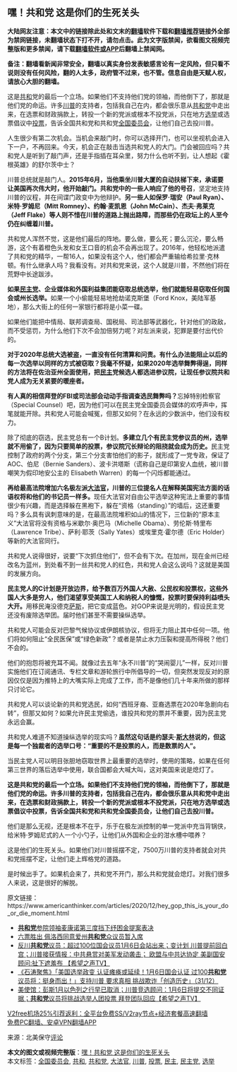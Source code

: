  <h2>嘿！共和党 这是你们的生死关头</h2> <p class="notice"><b>大陆网友注意：本文中的链接除此处和文末的<a href="https://github.com/bannedbook/fanqiang" >翻墙</a>软件下载和<a href="https://github.com/killgcd/justmysocks/blob/master/README.md">翻墙推荐</a>链接外全部为禁网链接，未翻墙状态下打不开，请勿点击。此为文字版禁闻，欲看图文视频完整版和更多禁闻，请下载<a href="https://github.com/bannedbook/fanqiang">翻墙软件或APP</a>后翻墙上禁闻网。</p><p>备注：翻墙看新闻非常安全，翻墙以真实身份发表敏感言论有一定风险，但只看不说则没有任何风险，翻的人太多，政府管不过来，也不管。信息自由是天赋人权，请放心大胆的翻墙。</b></p>  <div class="entry"> <p id="summary">这是<a href="https://www.bannedbook.org/bnews/tag/%E5%85%B1%E5%92%8C/" class="st_tag internal_tag" rel="tag" title="标签 共和 下的日志">共和</a>党的最后一个立场。如果他们不支持他们党的领袖，而他倒下了，那就是他们党的命运。许多<a href="https://www.bannedbook.org/bnews/tag/%e5%b7%9d%e6%99%ae/" class="st_tag internal_tag" rel="tag" title="标签 川普 下的日志">川普</a>的支持者，包括我自己在内，都会很乐意从<a href="https://www.bannedbook.org/bnews/tag/%e5%85%b1%e5%92%8c%e5%85%9a/" class="st_tag internal_tag" rel="tag" title="标签 共和党 下的日志">共和党</a>中走出来，在选票和财政捐款上，转投一个新的党派或根本不投党派，只在地方<a href="https://www.bannedbook.org/bnews/tag/%e9%80%89%e4%b8%be/" class="st_tag internal_tag" rel="tag" title="标签 选举 下的日志">选举</a>或选票倡议中<a href="https://www.bannedbook.org/bnews/tag/%E6%8A%95%E7%A5%A8/" class="st_tag internal_tag" rel="tag" title="标签 投票 下的日志">投票</a>，告诉全国共和党和共和党<a href="https://www.bannedbook.org/bnews/tag/%E5%85%A8%E5%9B%BD%E5%A7%94%E5%91%98%E4%BC%9A/" class="st_tag internal_tag" rel="tag" title="标签 全国委员会 下的日志">全国委员会</a>，让他们自己去投川普。</p> <p id="conimg">人生很少有第二次机会。当机会来敲门时，你可以选择开门，也可以坐视机会进入下一户，不再回来。今天，机会正在敲击当选共和党人的大门。门会被回应吗？共和党人是听到了敲门声，还是手指插在耳朵里，努力什么也听不到，让人想起《霍根英雄》的舒尔茨中士？</p> <p>川普总统就是敲门人。<strong>2015年6月，当他乘坐川普大厦的自动扶梯下来，承诺要让美国再次伟大时，他开始敲门。共和党中的一些人响应了他的号召</strong>，坚定地支持川普的议程，并在间谍门政变中为他辩护。<strong>另一些人如保罗·瑞安（Paul Ryan）、米特·罗姆尼（Mitt Romney）、约翰·麦凯恩（John McCain）、杰夫·弗莱克（Jeff Flake）等人则不惜在川普的道路上抛出路障，而那些仍在政坛上的人至今仍在纠缠着川普。</strong></p> <p>共和党人浑然不觉，这是他们最后的阵地。要么做，要么死；要么沉沦，要么畅游，这个有着橙色头发和女王口音的机会不会再出现了。2016年，他轻松地派遣了共和党的精华，一帮16人，如果没有这个人，他们都会严重输给希拉里·克林顿。有什么继承人吗？我看没有。对共和党来说，这个人就是川普，不然他们将在荒野中长途跋涉。</p> <p><strong>如果<a href="https://www.bannedbook.org/bnews/tag/%e6%b0%91%e4%b8%bb%e5%85%9a/" class="st_tag internal_tag" rel="tag" title="标签 民主党 下的日志">民主党</a>、企业媒体和外国利益集团能窃取总统选举，他们就能轻易窃取任何国会或州长选举。</strong>如果一个小偷能轻易地抢劫诺克斯堡（Ford Knox，美陆军基地），那么大街上的任何一家银行都将是小菜一碟。</p>  <p>如果他们能把中情局、联邦调查局、国税局、司法部等武器化，针对他们的政敌，而不受惩罚，为什么他们下次不会加倍努力呢？对左派来说，犯罪是要付出代价的。</p> <p><strong>对于2020年总统大选被盗，一直没有任何清算和问责。有什么办法能阻止以后的每一次选举以同样的方式被窃取？我毫不怀疑，如果2020年选举舞弊得逞，同样的方法将在佐治亚州全面使用，把<a href="https://www.bannedbook.org/bnews/tag/%e6%b0%91%e4%b8%bb/" class="st_tag internal_tag" rel="tag" title="标签 民主 下的日志">民主</a>党候选人都选进参议院，让现任参议院共和党人成为无关紧要的暖座者。</strong></p> <p><strong>有人真的相信拜登的FBI或司法部会动动手指调查选民舞弊吗？</strong>忘掉特别检察官（Special Counsel）吧，因为他们可以在民主党全国委员会媒体的欢呼声中，挥笔就能开除。共和党人可能会喊冤，但那又如何？在永远的少数派中，他们没有权力。</p> <p>除了彻底的窃选，民主党总有一个B计划。<strong>多建立几个有民主党参议员的州，选举就不用偷了，因为只要简单的投票，参议院冗长辩论的阻挠就会成为历史。</strong>民主党控制了政府的两个分支，第三个分支害怕他们的影子，就形成了一党专政，保证了AOC、伯尼（Bernie Sanders）、波卡洪塔斯（谎称自己是印第安人血统，被川普嘲笑为假印地安公主的 Elisabeth Warren）的每一个闪烁都能通过。</p> <p><strong>再给最高法院增加六名极左派<a href="https://www.bannedbook.org/bnews/tag/%e5%a4%a7%e6%b3%95%e5%ae%98/" class="st_tag internal_tag" rel="tag" title="标签 大法官 下的日志">大法官</a>，川普的三位提名人在解释美国宪法方面的话语权将和他们的书记员一样多。</strong>现任大法官对自由公平选举这种宪法上重要的事情很少有兴趣，而是选择躲在黑袍下，躲在“资格（standing）”的墙后，这还重要吗？多么具有讽刺意味的是，在最高法院堆积如山的情况下，三位新的“原本主义”大法官将没有资格与米歇尔·奥巴马（Michelle Obama）、劳伦斯·特里布（Lawrence Tribe）、萨利·耶茨（Sally Yates）或埃里克·霍尔德（Eric Holder）等新的大法官同行。</p>  <p>共和党人说得很好，说要“下次抓住他们”，但不会有下次。在加州，现在金州已经改名为蓝州，到处看不到一丝共和党人的红色，共和党人会这么说吗？这就是美国的发展方向。</p> <p><strong>民主党人的C计划是开放边界，给予数百万外国人大赦、公民权和投票权，这些外国人大多是穷人，他们渴望享受美国工人和纳税人的慷慨，投票时要保持利益喷头大开。</strong>用移民淹没德克<span class='wp_keywordlink'><a href="https://www.bannedbook.org/forum5/topic42.html" title="萨斯、诚信与自救" target="_blank">萨斯</a></span>，把它变成蓝色。对GOP来说是光明的，假设民主党还没有废除选举团。届时他们甚至不需要操纵选举。</p> <p>共和党人可能会反对巴黎气候协议或伊朗核协议，但将无力阻止其中任何一项。他们将如何阻止“全民医保”或“绿色新政”？或者是禁止水力压裂和提高所得税？他们不会的。</p> <p>他们的抱怨将被充耳不闻。就像过去五年“永不川普”的“哭闹婴儿”一样，反对川普实施他们在订阅通讯、专栏文章和游轮旅行中所倡导的一切，但突然发现反对的原因仅仅是因为推特上的大嘴实际上完成了工作，而不是像他们几十年来所做的那样只讨论它。</p> <p>共和党人可以谈论新的共和党选民，如何“西班牙裔、亚裔选票在2020年急剧向右转”，但那又如何？如果允许民主党偷选，谁投共和党的票并不重要，因为民主党永远会赢。</p>  <p>共和党人难道不知道操纵选举的现实吗？<strong>虽然这句话是约瑟夫·<span class='wp_keywordlink'><a href="https://www.bannedbook.org/forum2/topic1256.html" title="斯大林（上、中、下册）" target="_blank">斯大林</a></span>说的，但这是每一个独裁者的选举口号：“重要的不是投票的人，而是数票的人”。</strong></p> <p>当民主党人可以明目张胆地窃取世界上最重要的选举时，使用的策略，如果在任何第三世界的落后选举中使用，联合国都会大喊大叫，这对美国来说是熄灯了。</p> <p><strong>这是共和党的最后一个立场。如果他们不支持他们党的领袖，而他倒下了，那就是他们党的命运。许多川普的支持者，包括我自己在内，都会很乐意从共和党中走出来，在选票和财政捐款上，转投一个新的党派或根本不投党派，只在地方选举或选票倡议中投票，告诉全国共和党和共和党全国委员会，让他们自己去投川普。</strong></p> <p>他们是那么无视，还是根本不在乎，乐于在极左派控制的单一党派中充当背锅侠，给米特·罗姆尼式的人一个小勺子，让他们从外国和企业的泔水槽中喂养？</p> <p>这是他们的生死关头。如果他们对川普摇摆不定，7500万川普的支持者就会对共和党摇摆不定，让他们走上辉格党的道路。</p>  <p>是时候出手了。如果机会来了，共和党不开门，那么共和党就会熄灯。对我们很多人来说，这是很好的解脱。</p> <p>原文链接：https://www.americanthinker.com/articles/2020/12/hey_gop_this_is_your_do_or_die_moment.html</p> <ul class='op-related-articles' title='相关阅读'> <li><a href='https://www.bannedbook.org/bnews/cnnews/20210101/1458881.html' target='_blank'><b>共和党</b>参院领袖麦康诺第三度挡下纾困金提案表决</a></li> <li><a href='https://www.bannedbook.org/bnews/comments/20210101/1458876.html' target='_blank'>六票胜出 佩洛西同意爱州<b>共和党</b>众议员暂入席</a></li> <li><a href='https://www.bannedbook.org/bnews/cbnews/20210101/1458740.html' target='_blank'>反川<b>共和党</b>议员：超过100位国会议员1月6日会站出来；变计划 川普提前回白宫；川普接获情报：中共悬赏对美军发动袭击； 欧盟与中共达协定 美副国安顾问:扯下遮羞布 【希望之声TV】</a></li> <li><a href='https://www.bannedbook.org/bnews/bannedvideo/20210101/1458712.html' target='_blank'>《石涛聚焦》「美国选举政变 认证瘫痪或延续！1月6日国会认证 过100<b>共和党</b>议员将：挺身而出！」支持川普 要求真相 挑战欺诈「创造历史」（31/12）</a></li> <li><a href='https://www.bannedbook.org/bnews/cbnews/20201231/1458628.html' target='_blank'>美使馆：彭斯1月以色列之行早已取消；川普竞选顾问：1月6日将提交不同证据；<b>共和党</b>议员将挑战选举人团投票 拜登团队回应【希望之声TV】</a></li> </ul> <p class="texttj"> <a href="https://www.bannedbook.org/forum23/topic22702.html" target="_blank">V2free机场25%引荐返利：全平台免费SS/V2ray节点+经济套餐高速翻墙</a><br/> <a href="https://github.com/bannedbook/fanqiang/wiki/%E7%A6%81%E9%97%BB%E7%BD%91%E5%AE%89%E5%8D%93%E7%BF%BB%E5%A2%99%E6%96%B0%E9%97%BBAPP" target="_blank">免费PC翻墙、安卓VPN翻墙APP</a></p><p> 来源：北美保守<span class='wp_keywordlink_affiliate'><a href="https://www.bannedbook.org/bnews/comments/" title="新闻评论" target="_blank">评论</a></span> </p><a name='sharetosocial'></a>       <div><b>本文的图文或视频完整版</b>：<a href='https://www.bannedbook.org/bnews/comments/20210101/1458936.html'>嘿！共和党 这是你们的生死关头</a></div>  </div><!--END ENTRY--> <div class="postfooter"> <div>本文标签：<a href="https://www.bannedbook.org/bnews/tag/%E5%85%A8%E5%9B%BD%E5%A7%94%E5%91%98%E4%BC%9A/" rel="tag">全国委员会</a>, <a href="https://www.bannedbook.org/bnews/tag/%E5%85%B1%E5%92%8C/" rel="tag">共和</a>, <a href="https://www.bannedbook.org/bnews/tag/%e5%85%b1%e5%92%8c%e5%85%9a/" rel="tag">共和党</a>, <a href="https://www.bannedbook.org/bnews/tag/%e5%a4%a7%e6%b3%95%e5%ae%98/" rel="tag">大法官</a>, <a href="https://www.bannedbook.org/bnews/tag/%e5%b7%9d%e6%99%ae/" rel="tag">川普</a>, <a href="https://www.bannedbook.org/bnews/tag/%E6%8A%95%E7%A5%A8/" rel="tag">投票</a>, <a href="https://www.bannedbook.org/bnews/tag/%e6%b0%91%e4%b8%bb/" rel="tag">民主</a>, <a href="https://www.bannedbook.org/bnews/tag/%e6%b0%91%e4%b8%bb%e5%85%9a/" rel="tag">民主党</a>, <a href="https://www.bannedbook.org/bnews/tag/%e9%80%89%e4%b8%be/" rel="tag">选举</a></div>  </div><!--END POSTFOOTER--> 